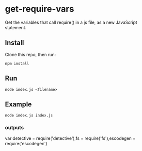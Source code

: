 # get-require-vars
Get the variables that call require() in a js file, as a new JavaScript statement.

## Install

Clone this repo, then run:

`npm install`

## Run

`node index.js <filename>`

## Example

`node index.js index.js`

### outputs
var detective = require('detective'),fs = require('fs'),escodegen = require('escodegen')
